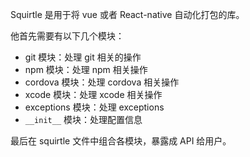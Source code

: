 Squirtle 是用于将 vue 或者 React-native 自动化打包的库。

他首先需要有以下几个模块：

+ git 模块：处理 git 相关的操作
+ npm 模块：处理 npm 相关操作
+ cordova 模块：处理 cordova 相关操作
+ xcode 模块：处理 xcode 相关操作
+ exceptions 模块：处理 exceptions
+ `__init__` 模块：处理配置信息

最后在 squirtle 文件中组合各模块，暴露成 API 给用户。